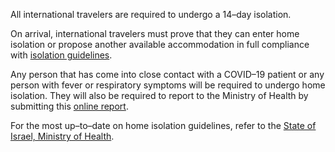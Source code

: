 All international travelers are required to undergo a 14–day isolation.

On arrival, international travelers must prove that they can enter home isolation or propose another available accommodation in full compliance with [isolation guidelines](https://govforms.gov.il/mw/forms/HouseIsolation%40health.gov.il?displang=en).

Any person that has come into close contact with a COVID–19 patient or any person with fever or respiratory symptoms will be required to undergo home isolation. They will also be required to report to the Ministry of Health by submitting this [online report](https://govforms.gov.il/mw/forms/QuarantineForExposees%40health.gov.il?displang=en).

For the most up–to–date on home isolation guidelines, refer to the [State of Israel, Ministry of Health](https://govextra.gov.il/ministry-of-health/corona/corona-virus-en/).